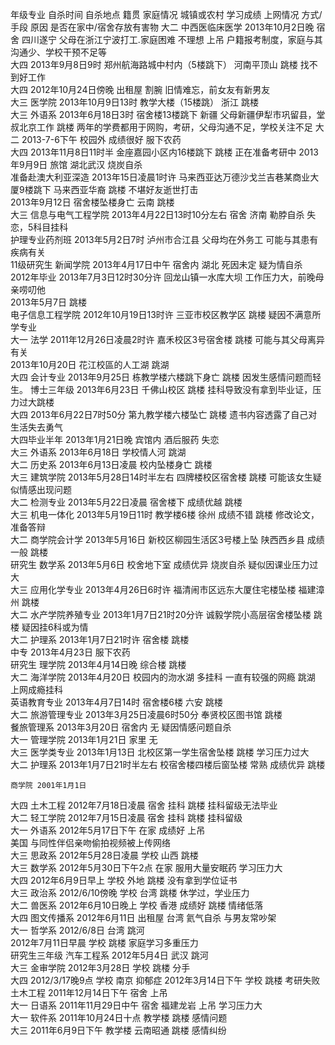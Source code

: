 年级专业	自杀时间	自杀地点	籍贯	家庭情况	城镇或农村	学习成绩	上网情况	方式/手段	原因	是否在家中/宿舍存放有害物
大二	中西医临床医学	2013年10月2日晚	宿舍	四川遂宁	父母在浙江宁波打工.家庭困难		不理想		上吊	户籍报考制度，家庭与其沟通少、学校干预不足等	
大四		2013年9月8日9时	郑州航海路城中村内（5楼跳下）	河南平顶山					跳楼	找不到好工作	
大四		2012年10月24日傍晚	出租屋						割腕	旧情难忘，前女友有新男友	
大三	医学院	2013年10月9日13时	教学大楼（15楼跳）	浙江					跳楼		
大三	外语系	2013年6月18日3时	宿舍楼13楼跳下	新疆	父母新疆伊犁市巩留县，堂叔北京工作				跳楼	两年的学费都用于网购，考研，父母沟通不足，学校关注不足	
大二		2013-7-6下午	校园外				成绩很好		服下农药		
大四		2013年11月8日11时半	金座嘉园小区内16楼跳下						跳楼	正在准备考研中	
		2013年9月9日	旅馆	湖北武汉					烧炭自杀		
准备赴澳大利亚深造		2013年15日凌晨1时许	马来西亚达万德沙戈兰吉巷某商业大厦9楼跳下	马来西亚华裔					跳楼	不堪好友逝世打击	
		2013年9月12日	宿舍楼坠楼身亡	云南					跳楼		
大三	信息与电气工程学院	2013年4月22日13时10分左右	宿舍	济南					勒脖自杀	失恋，5科目挂科	
	护理专业药剂班	2013年5月2日7时		泸州市合江县	父母均在外务工					可能与其患有疾病有关	
11级研究生	新闻学院	2013年4月17日中午	宿舍内	湖北						死因未定 疑为情自杀	
2012年毕业		2013年7月3日12时30分许	回龙山镇一水库大坝							工作压力大，前晚母亲唠叨他	
		2013年5月7日							跳楼		
	电子信息工程学院	2012年10月19日13时许	三亚市校区教学区						跳楼	疑因不满意所学专业	
大一	法学	2011年12月26日凌晨2时许	嘉禾校区3号宿舍楼						跳楼	可能与其父母离异有关	
		2013年10月20日	花江校區的人工湖						跳湖		
大四	会计专业	2013年9月25日	栋教学楼六楼跳下身亡						跳楼	因发生感情问题而轻生。	
博士三年级		2013年6月23日	千佛山校区						跳楼	挂科导致没有拿到毕业证，压力过大跳楼	
大四		2013年6月22日7时50分	第九教学楼六楼坠亡						跳楼	遗书内容透露了自己对生活失去勇气	
大四毕业半年		2013年1月21日晚	宾馆内						酒后服药	失恋	
大三	外语系	2013年6月18日	学校情人河						跳湖		
大二	历史系	2013年6月13日凌晨	校内坠楼身亡						跳楼		
大三	建筑学院	2013年5月28日14时半左右	四牌楼校区宿舍楼						跳楼	可能该女生疑似情感出现问题	
大二	检测专业	2013年5月22日凌晨	宿舍楼下				成绩优越		跳楼		
大三	机电一体化	2013年5月19日11时	教学楼6楼	徐州			成绩不错		跳楼	修改论文，准备答辩	
大二	商学院会计学	2013年5月16日	新校区柳园生活区3号楼上坠	陕西西乡县			成绩一般		跳楼		
研究生	数学系	2013年5月6日	校舍地下室				成绩优异		烧炭自杀	疑似因课业压力过大	
大三	应用化学专业	2013年4月26日6时许	福清闹市区远东大厦住宅楼坠楼	福建漳州					跳楼		
大二	水产学院养殖专业	2013年1月7日21时20分许	诚毅学院小高层宿舍楼坠楼						跳楼	疑因挂6科或为情	
大二	护理系	2013年1月7日21时许	宿舍楼						跳楼		
中专		2013年4月23日							服下农药		
研究生	理学院	2013年4月14日晚	综合楼						跳楼		
大二	海洋学院	2013年4月20日	校园内的沕水湖				多挂科	一直有较强的网瘾	跳湖	上网成瘾挂科	
	英语教育专业	2013年4月7日14时	宿舍楼6楼	六安					跳楼		
大二	旅游管理专业	2013年3月25日凌晨6时50分	奉贤校区图书馆						跳楼		
	餐旅管理系	2013年3月20日	宿舍内						无	疑因情感问题自杀	
大一	管理学院	2013年1月21日	家里						无		
大三	医学类专业	2013年1月13日	北校区第一学生宿舍坠楼						跳楼	学习压力过大	
大二	护理系	2013年1月7日21时半左右	校宿舍楼四楼后窗坠楼	常熟			成绩优异		跳楼		
											
	商学院	2001年1月1日									
大四	土木工程	2012年7月18日凌晨	宿舍				挂科		跳楼	挂科留级无法毕业	
大二	轻工学院	2012年7月15日凌晨	宿舍				挂科		跳楼	挂科留级	
大一	外语系	2012年5月17日下午	在家				成绩好		上吊		
				美国						与同性伴侣亲吻偷拍视频被上传网络	
大三	思政系	2012年5月28日凌晨	学校	山西					跳楼		
大三	数学系	2012年5月30日下午2点	在家						服用大量安眠药	学习压力大	
大四		2012年6月9日早上	学校	外地					跳楼	没有拿到学位证书	
大三	政治系	2012/6/10傍晚	学校	台湾					跳楼	休学过，学业压力	
大二	兽医系	2012年6月10日晚上	学校	香港			成绩好		跳楼	情绪低落	
大四	图文传播系	2012年6月11日	出租屋	台湾					氦气自杀	与男友常吵架	
大一	哲学系	2012/6/8日		台湾					跳河		
		2012年7月11日早晨	学校						跳楼	家庭学习多重压力	
研究生三年级	汽车工程系	2012年5月4日		武汉					跳河		
大三	金审学院	2012年3月28日	学校						跳楼	分手	
大四		2012/3/17晚9点	学校	南京						抑郁症	
		2012年3月14日下午	学校						跳楼	考研失败	
	土木工程	2011年12月14日下午	宿舍						上吊		
大一	日语系	2011年11月29日中午	宿舍	福建龙岩					上吊	学习压力大	
大一	软件系	2011年10月24日十点	教学楼						跳楼	感情问题	
大三		2011年6月9日下午	教学楼	云南昭通					跳楼	感情纠纷	
											
											
